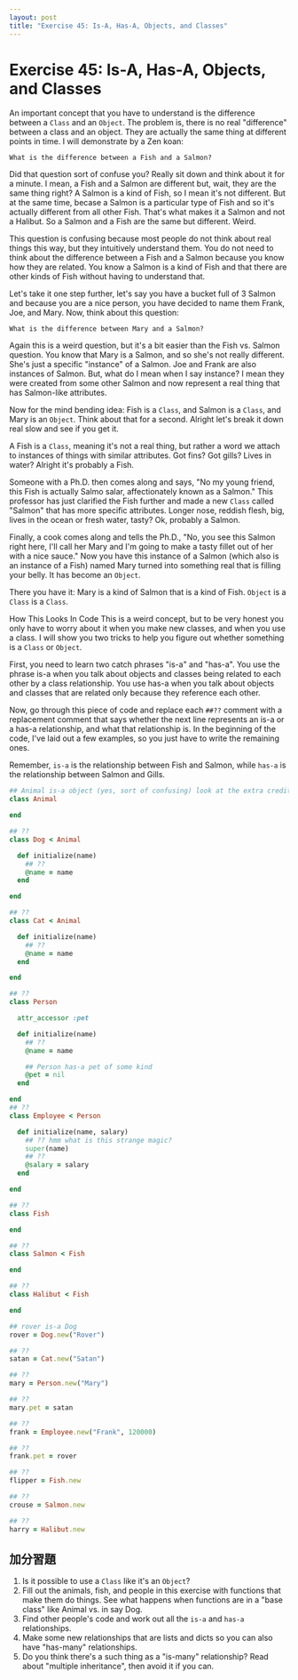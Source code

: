 ```yaml
---
layout: post
title: "Exercise 45: Is-A, Has-A, Objects, and Classes"
---
```

# Exercise 45: Is-A, Has-A, Objects, and Classes
An important concept that you have to understand is the difference between a `Class` and an `Object`. The problem is, there is no real "difference" between a class and an object. They are actually the same thing at different points in time. I will demonstrate by a Zen koan:

`What is the difference between a Fish and a Salmon?`

Did that question sort of confuse you? Really sit down and think about it for a minute. I mean, a Fish and a Salmon are different but, wait, they are the same thing right? A Salmon is a kind of Fish, so I mean it's not different. But at the same time, becase a Salmon is a particular type of Fish and so it's actually different from all other Fish. That's what makes it a Salmon and not a Halibut. So a Salmon and a Fish are the same but different. Weird.

This question is confusing because most people do not think about real things this way, but they intuitively understand them. You do not need to think about the difference between a Fish and a Salmon because you know how they are related. You know a Salmon is a kind of Fish and that there are other kinds of Fish without having to understand that.

Let's take it one step further, let's say you have a bucket full of 3 Salmon and because you are a nice person, you have decided to name them Frank, Joe, and Mary. Now, think about this question:

`What is the difference between Mary and a Salmon?`

Again this is a weird question, but it's a bit easier than the Fish vs. Salmon question. You know that Mary is a Salmon, and so she's not really different. She's just a specific "instance" of a Salmon. Joe and Frank are also instances of Salmon. But, what do I mean when I say instance? I mean they were created from some other Salmon and now represent a real thing that has Salmon-like attributes.

Now for the mind bending idea: Fish is a `Class`, and Salmon is a `Class`, and Mary is an `Object`. Think about that for a second. Alright let's break it down real slow and see if you get it.

A Fish is a `Class`, meaning it's not a real thing, but rather a word we attach to instances of things with similar attributes. Got fins? Got gills? Lives in water? Alright it's probably a Fish.

Someone with a Ph.D. then comes along and says, "No my young friend, this Fish is actually Salmo salar, affectionately known as a Salmon." This professor has just clarified the Fish further and made a new `Class` called "Salmon" that has more specific attributes. Longer nose, reddish flesh, big, lives in the ocean or fresh water, tasty? Ok, probably a Salmon.

Finally, a cook comes along and tells the Ph.D., "No, you see this Salmon right here, I'll call her Mary and I'm going to make a tasty fillet out of her with a nice sauce." Now you have this instance of a Salmon (which also is an instance of a Fish) named Mary turned into something real that is filling your belly. It has become an `Object`.

There you have it: Mary is a kind of Salmon that is a kind of Fish. `Object` is a `Class` is a `Class`.

How This Looks In Code
This is a weird concept, but to be very honest you only have to worry about it when you make new classes, and when you use a class. I will show you two tricks to help you figure out whether something is a `Class` or `Object`.

First, you need to learn two catch phrases "is-a" and "has-a". You use the phrase is-a when you talk about objects and classes being related to each other by a class relationship. You use has-a when you talk about objects and classes that are related only because they reference each other.

Now, go through this piece of code and replace each `##??` comment with a replacement comment that says whether the next line represents an is-a or a has-a relationship, and what that relationship is. In the beginning of the code, I've laid out a few examples, so you just have to write the remaining ones.

Remember, `is-a` is the relationship between Fish and Salmon, while `has-a` is the relationship between Salmon and Gills.

```ruby
## Animal is-a object (yes, sort of confusing) look at the extra credit
class Animal

end

## ??
class Dog < Animal

  def initialize(name)
    ## ??
    @name = name
  end

end

## ??
class Cat < Animal

  def initialize(name)
    ## ??
    @name = name
  end

end

## ??
class Person

  attr_accessor :pet

  def initialize(name)
    ## ??
    @name = name

    ## Person has-a pet of some kind
    @pet = nil
  end

end
## ??
class Employee < Person

  def initialize(name, salary)
    ## ?? hmm what is this strange magic?
    super(name)
    ## ??
    @salary = salary
  end

end

## ??
class Fish

end

## ??
class Salmon < Fish

end

## ??
class Halibut < Fish

end

## rover is-a Dog
rover = Dog.new("Rover")

## ??
satan = Cat.new("Satan")

## ??
mary = Person.new("Mary")

## ??
mary.pet = satan

## ??
frank = Employee.new("Frank", 120000)

## ??
frank.pet = rover

## ??
flipper = Fish.new

## ??
crouse = Salmon.new

## ??
harry = Halibut.new
```

## 加分習題
1. Is it possible to use a `Class` like it's an `Object`?
2. Fill out the animals, fish, and people in this exercise with functions that make them do things. See what happens when functions are in a "base class" like Animal vs. in say Dog.
3. Find other people's code and work out all the `is-a` and `has-a` relationships.
4. Make some new relationships that are lists and dicts so you can also have "has-many" relationships.
5. Do you think there's a such thing as a "is-many" relationship? Read about "multiple inheritance", then avoid it if you can.

